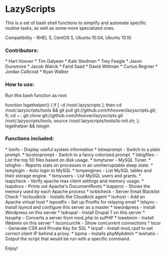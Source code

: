 <h1>LazyScripts</h1>

<p>This is a set of bash shell functions to simplify and automate specific routine tasks, as well as some more specialized ones.</p>

<p>Compatibility - RHEL 5, CentOS 5, Ubuntu 10.04, Ubuntu 10.10</p>

<h3>Contributors:</h3>
* Hart Hoover
* Tim Galyean
* Kale Stedman
* Trey Feagle
* Jason Dunsmore
* Jacob Walcik
* Farid Saad
* David Wittman
* Curtus Regnier
* Jordan Callicoat
* Ryan Walker

<h3>How to use:</h3>
<p> Run this bash function as root:</p>
	function lsgethelper() { if [ -d /root/.lazyscripts ]; then cd /root/.lazyscripts/tools && git pull git://github.com/hhoover/lazyscripts.git; fi; cd ~ ; git clone git://github.com/hhoover/lazyscripts.git /root/.lazyscripts/tools; source /root/.lazyscripts/tools/ls-init.sh; }; lsgethelper && lslogin

<h3>Functions included:</h3>
* lsinfo  - Display useful system information 
* lsbwprompt  - Switch to a plain prompt. 
* lscolorprompt  - Switch to a fancy colorized prompt. 
* lsbigfiles  - List the top 50 files based on disk usage. 
* lsmytuner  - MySQL Tuner. 
* lshighio  - Reports stats on processes in an uninterruptable sleep state. 
* lsmylogin  - Auto login to MySQL 
* lsmyengines  - List MySQL tables and their storage engine. 
* lsmyusers  - List MySQL users and grants. 
* lsapcheck  - Verify apache max client settings and memory usage. 
* lsapdocs  - Prints out Apache's DocumentRoots 
* lsapproc  - Shows the memory used by each Apache process 
* lsrblcheck  - Server Email Blacklist Check 
* lscloudkick - Installs the Cloudkick agent
* lsvhost  - Add an Apache virtual host 
* lspostfix  - Set up Postfix for relaying email 
* lslsync  - Install lsyncd and configure this server as a master
* lswordpress  - Install Wordpress on this server 
* lsdrupal  - Install Drupal 7 on this server 
* lssuphp - Converts a server from mod_php to suPHP
* lswebmin  - Install Webmin on this server 
* lsconcurchk  - Show concurrent connections 
* lscsr - Generate CSR and Private Key for SSL
* lsrpaf - Install mod_rpaf to set correct client IP behind a proxy.
* lspma - Installs phpMyAdmin
* lswhatis  - Output the script that would be run with a specific command.

<p>Enjoy!</p>
